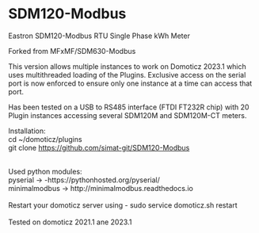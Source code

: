 # SDM120-Modbus
Eastron SDM120-Modbus RTU Single Phase kWh Meter

Forked from MFxMF/SDM630-Modbus

This version allows multiple instances to work on Domoticz 2023.1 which uses multithreaded loading of the Plugins.
Exclusive access on the serial port is now enforced to ensure only one instance at a time can access that port.

Has been tested on a USB to RS485 interface (FTDI FT232R chip) with 20 Plugin instances accessing several SDM120M and SDM120M-CT meters.

Installation: <br>
cd ~/domoticz/plugins<br>
git clone https://github.com/simat-git/SDM120-Modbus <br>

<br>
Used python modules: <br>
pyserial -> -https://pythonhosted.org/pyserial/ <br>
minimalmodbus -> http://minimalmodbus.readthedocs.io<br>
<br>
Restart your domoticz server using - sudo service domoticz.sh restart
<br>
<br>
Tested on domoticz 2021.1 ane 2023.1

